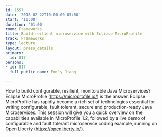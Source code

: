 ```yaml
---
id: 1557
date: '2018-02-22T10:00:00-05:00'
start: '10:00'
duration: '01:00'
room: Frameworks
title: Build reilient microservice with Eclipse MicroProfile
track: Frameworks
type: lecture
layout: preso_details
primary:
  id: 817
persons:
- id: 817
  full_public_name: Emily Jiang

---
```

How to build configurable, resilient, monitorable Java Microservices? Eclipse MicroProfile (https://microprofile.io/) is the answer. Eclipse MicroProfile has rapidly become a rich set of technologies essential for writing configurable, fault tolerant, secure and production-ready Java Microservices. This session will give you a quick overview on the capabilities available in MicroProfile 1.2, followed by a live demo of configurable and fault tolerant microservice coding example, running on Open Liberty (https://openliberty.io/).